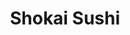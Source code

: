 ---
layout: place
title: "Shokai Sushi"
permalink: /iowa/fairfield/shokai-sushi.html
stateAbbr: IA
stateName: Iowa
cityName: Fairfield
seo:
  name: "Shokai Sushi"
  type: Restaurant
  links: https://m.facebook.com/shokaisushi/
description: "Shokai Sushi serves delicious sushi in Fairfield, Iowa. Try fresh Japanese dishes for a great dining experience. Available for takeout, lunch, and dinner."
place_id: ChIJ4bRp4Wtm5ocR7iMIC21T4uY
photos:
  - name: >-
      places/ChIJ4bRp4Wtm5ocR7iMIC21T4uY/photos/AeeoHcIGU1JfUnQzXZP7rtzRSbHhMINEbuE2iVj7PFuzdwAZrAezHvaFVDLlEh968mUrmdXAI5tjDeW3-8NTSWq9DH4wc9IiblPH-c8Dq6QFmgKO23uC_Qko42wyTQIG6dYl13dFShbbOEOlLQOGLt30XsOMNtlIO4y_MxTnGhg5lxpIeTBzCPdybecsC5kq9bM2LAdwwFjQXc-ExmQ3SnIT8uHWbryPhJK1Htf5xf6ADJl1yeNanLJZ3zVHAHZPYhZ6-bZvC6dxrmPiLGV4hb1aWnFiw6I_xVmj2rfWycpO9hli3E5D77alN3oV5NH0gsg5oScYy4QSKaCHnLtfIyWaG744SjbHdUNr_HrcwW6YtVRZYJ3x0jjc-py6Kt34QsfNMxJxbMGE7Z0HfhEhfP2v1WiOdyzveqfLB6WtOOQtQG3ORA
    widthPx: 3024
    heightPx: 4032
    authorAttributions:
      - displayName: Seth Braun
        uri: https://maps.google.com/maps/contrib/101645856804644423771
        photoUri: >-
          https://lh3.googleusercontent.com/a-/ALV-UjUWVg_kdoQFmjAOQuhBwqEqL6sahpfCd6HasCmwVJP9xkteRr_2=s100-p-k-no-mo
    flagContentUri: >-
      https://www.google.com/local/imagery/report/?cb_client=maps_api_places.places_api&image_key=!1e10!2sCIHM0ogKEICAgICE24itEw&hl=en-US
    googleMapsUri: >-
      https://www.google.com/maps/place//data=!3m4!1e2!3m2!1sCIHM0ogKEICAgICE24itEw!2e10!4m2!3m1!1s0x87e6666be169b4e1:0xe6e2536d0b0823ee
  - name: >-
      places/ChIJ4bRp4Wtm5ocR7iMIC21T4uY/photos/AeeoHcISwj18kEox2tzhyGp95MYF7Lq7X31po4CK3PvrcAPrg7cOdXgKpQ-IQ_KidFH_nF4vUOtJk5eXwX4TKYw_1WTi6AYrLKG0Y5ZqJMABtzUZrtSuNF7B3qf-iOozRI9BX4mc9jpgPwBsTDATiThjnOaR3Tpa64fyuS8K_XvT5WE7bts1rMVFZlv14OV9XpIgbfGIcJy8amckeDtIwpF2AqLiR-gRx8k6JOCMfaEUXcFEQN1uLfOvfqn0yI575XjfxXfO_FLzmNejaj4kf16WOkJBhMXC27MX1H7GabrkRVHbVQ19q4ybbN6eOTxPbWqNEyL5JhDdKNQpJ5q3sobIi9mlXN5mTu3XGr5h0HizPKGr2kHLg8YF98JCeddwlyFHwczpXngBkxi9izJKkAKr0TYVXWA7WRe1r01Nb6RXIqai9zIu
    widthPx: 3264
    heightPx: 1836
    authorAttributions:
      - displayName: Andy Rodeffer
        uri: https://maps.google.com/maps/contrib/106084671647734499165
        photoUri: >-
          https://lh3.googleusercontent.com/a-/ALV-UjW2F5Gfctg-p7drPYX-YQ0fJ22WLEBFjw25mmaf5YARGQPDviPv=s100-p-k-no-mo
    flagContentUri: >-
      https://www.google.com/local/imagery/report/?cb_client=maps_api_places.places_api&image_key=!1e10!2sCIHM0ogKEICAgICEudH_5gE&hl=en-US
    googleMapsUri: >-
      https://www.google.com/maps/place//data=!3m4!1e2!3m2!1sCIHM0ogKEICAgICEudH_5gE!2e10!4m2!3m1!1s0x87e6666be169b4e1:0xe6e2536d0b0823ee
  - name: >-
      places/ChIJ4bRp4Wtm5ocR7iMIC21T4uY/photos/AeeoHcIg9PH0EM_awtyJMTr22rpXgnAOIhICQO-CFAOrrUdpFfMAE0pSAuJdV3usONd9T7hysrUBR1OW8MNeDb-_J9QOjfXMGqNLVR4WpmU3CCgtorC3K2Ij05VLDLGTtIxMebAki-MGCDwryEezzeI44rawo-sq9-EtQTHfTe_VMdqLbGbDdoHJKDgk90U6AxV11nTCBxPukX5o-pYk20_DvWlR4Lh530RAEcy_5sOgKlGTMpKIH0nuNZbGnzNFRD40xyGRLbtVh-tw5-R-tGvEXoVx1lUDJXH8AdKrE0CZAOoLNTUhI7Hcvk_zXYlyoFNGpDqlbgyXxAlM8Bwl_uzzfzDFLj10rNoK9lVLhZIOLmK0rUXQPLGLnzUSqqGWoRlGOA1d_psvasLIomWmDg35CA_dPw2zht8igBeEe2kzxbmdDg
    widthPx: 4030
    heightPx: 3022
    authorAttributions:
      - displayName: Hy Gia Võ
        uri: https://maps.google.com/maps/contrib/109243903556435919995
        photoUri: >-
          https://lh3.googleusercontent.com/a-/ALV-UjWm5l1YHe17tQlNz3imRQtPFAUxvIzMvzfNIf5081-JqoFu3hnYKQ=s100-p-k-no-mo
    flagContentUri: >-
      https://www.google.com/local/imagery/report/?cb_client=maps_api_places.places_api&image_key=!1e10!2sCIHM0ogKEICAgMCozbGnSQ&hl=en-US
    googleMapsUri: >-
      https://www.google.com/maps/place//data=!3m4!1e2!3m2!1sCIHM0ogKEICAgMCozbGnSQ!2e10!4m2!3m1!1s0x87e6666be169b4e1:0xe6e2536d0b0823ee
  - name: >-
      places/ChIJ4bRp4Wtm5ocR7iMIC21T4uY/photos/AeeoHcIz1hkVJ_M25k9FLwE_xxEuUpE9nQKiNNySnm09Yc2JfCrbkVthOavArPmHwGreyMmqcNVGo1nEingPcy31kkp9Ghc7TWwzqBvZNCiUq_Nm1Ck4XMZQK-iFm7LmtfKM2y02jcmwHtcJ3ATOjYGzMgLQbaBT9nvvJ_JnkJa6A_wwKPDaETSFUX8Ly8yGsDTW95Ao-sRwYs-oXWy_iDL33aTnLJKZ-9MBnzOj7gXpVS4YasDTZB_OzDHtZ91iRtxqGj9wkQtDOhU29js8d-APcB-Wkp-fmMR-WVvQ7kYKRXDWUUDZ3TQCCE7ZWrq5bCCBPskgeZIrguM141C9a5E2t9y_rbWDRcwDjOkSkzlp2dYmsrCdoizYIhnvJ17UKkw9u0vovxWEoQW5SHBwU3qUycfpHUTy7qdal9Q1wnFppJgoAbAa
    widthPx: 4032
    heightPx: 3024
    authorAttributions:
      - displayName: Trevor Hyde
        uri: https://maps.google.com/maps/contrib/100256585650354195030
        photoUri: >-
          https://lh3.googleusercontent.com/a/ACg8ocJXgJnwlbOi9SGLqeFUH6kI035CaU_sMg5Dj-nwtFzT2cklQA=s100-p-k-no-mo
    flagContentUri: >-
      https://www.google.com/local/imagery/report/?cb_client=maps_api_places.places_api&image_key=!1e10!2sCIHM0ogKEICAgIDPssqA4gE&hl=en-US
    googleMapsUri: >-
      https://www.google.com/maps/place//data=!3m4!1e2!3m2!1sCIHM0ogKEICAgIDPssqA4gE!2e10!4m2!3m1!1s0x87e6666be169b4e1:0xe6e2536d0b0823ee
  - name: >-
      places/ChIJ4bRp4Wtm5ocR7iMIC21T4uY/photos/AeeoHcIBAHePVV9qCQSCVFwiZ7YGXMzGpLNSkUYG-S_27JA62_qbtrvRr1qn8GeaxscUEXzgeRAMwrMTFx1RMi0mNN8HYYqH7bpGscznsE_QDBkFgU7BOZz0IVPMRM7CLxtjjZHzx3V7qiri0LMX_pND_faZ0ugPJzSDLSxLF5_BgQ-jq8vJiLecGjyF5t93L0KO39r4SQlp5fosCQSOnJLQQgeHCYibom8ogbEgTajrThhJvJdULmbzFiMr-dB5cL854AtAlvylgafeRI46uVXuwGLYt4SfUibIh3dwaj0fpKrCMk_fXjQPg1mPUX8Tu4RzEfIBiA6nSJ7s5pcI7J1zlgxqxujM0xFnt485CashknYd6O5W2rAfTN6grTv3NDN2g9lu8S8AZje-XfgDUBM2Veg9b2lZd-scRHIKv8_HDEp83A
    widthPx: 4032
    heightPx: 3024
    authorAttributions:
      - displayName: Rhonda Vaughn
        uri: https://maps.google.com/maps/contrib/114930703673317004588
        photoUri: >-
          https://lh3.googleusercontent.com/a-/ALV-UjWFNf0GywhRI951yk5cs3f2stfbg62_DZJTMx2gZZJJRcSX5JE=s100-p-k-no-mo
    flagContentUri: >-
      https://www.google.com/local/imagery/report/?cb_client=maps_api_places.places_api&image_key=!1e10!2sCIHM0ogKEICAgIC9m4i5aQ&hl=en-US
    googleMapsUri: >-
      https://www.google.com/maps/place//data=!3m4!1e2!3m2!1sCIHM0ogKEICAgIC9m4i5aQ!2e10!4m2!3m1!1s0x87e6666be169b4e1:0xe6e2536d0b0823ee
  - name: >-
      places/ChIJ4bRp4Wtm5ocR7iMIC21T4uY/photos/AeeoHcLN-hRVxym7F5wLooXh5vUPEa2aK47TepjNpvsFTKUv8D1wZtNAv6woSgfTftbTmfywICxLyl0ZHBFqFeha8cPRf2Cazhg8AOshrewhv5nfVkmzW5vhonb3QmpUa_L47WzBfvDZ-MLQVflblAYisQl6m8ieiJXXmOv73iBLepmgRhvsdyHoloy7AejjGSly2lIbRCJqSOqqdSBDPLV4V7n50_mRs6qc4J9sxSBTM01nML-J2LUOdOeIUyhhvMWS_UO-JtI44rBlYV1wnIq_wIQObOe25csMc84or8VitAYZ0Z3KEVJhTUTT5PzFyiV8v_ZSckhrGoaekUMqZNLtgcKxgn7QxgqGAkiWVZ36FjlpYHcwoJADz6VZhiOnDDf4-VrHqp2kAdOwokHwo2XxdcsGcSAalqa-VSE74ZLuIBw
    widthPx: 3600
    heightPx: 4800
    authorAttributions:
      - displayName: Jo Greiner
        uri: https://maps.google.com/maps/contrib/109922646436098241802
        photoUri: >-
          https://lh3.googleusercontent.com/a-/ALV-UjVDlYarfUhbg7_atSJr_BqzopfNCpQxAk1abhfWBZARuzzwwJI=s100-p-k-no-mo
    flagContentUri: >-
      https://www.google.com/local/imagery/report/?cb_client=maps_api_places.places_api&image_key=!1e10!2sCIHM0ogKEICAgICTwe3OGg&hl=en-US
    googleMapsUri: >-
      https://www.google.com/maps/place//data=!3m4!1e2!3m2!1sCIHM0ogKEICAgICTwe3OGg!2e10!4m2!3m1!1s0x87e6666be169b4e1:0xe6e2536d0b0823ee
  - name: >-
      places/ChIJ4bRp4Wtm5ocR7iMIC21T4uY/photos/AeeoHcKx59AZ7Olo3YQmrFaX6wnpUNcyWIPoSggQsH5H0mTIZutkdHIFyFvb3qaZsqwt8ZjrW3hcmSG-nHr1uIvk1QrlxqPcfWzeu1hpR7BK0z1t00DQaGpfKeKt40IIE6cBXu9eejICr7LSZZAkDYTDIKf_W4cOcOgiyoc5WkBSNzmZPVk6tyfcX94jC42WVvghro1u5PN2XiNqqR7CmLonO8P26aZQzaH0DwcXe8wzdNV3onc8ApsySzwpPksqmCTHMPXCFLCbqD6ksEHBkrC2tMTkLJ7-_kDdyWiwairf6ow3X3VuH5zQFQVy4pHuNH1y8O78bEvH7vR2vvC_Z3ZoCId803uxIF2llUNUqMyKf3MKhvZYvYznuUFLfQMzN0lienN-VD4vL_YYXg8ecOXBNHphR20h8COl7VwJGN-ZcsIb80Jp
    widthPx: 4032
    heightPx: 3024
    authorAttributions:
      - displayName: Tim Engman
        uri: https://maps.google.com/maps/contrib/106335401895324753717
        photoUri: >-
          https://lh3.googleusercontent.com/a/ACg8ocLHY3JwpFVEUKYZe_qLIySAd_8KntLvf2JLkL6RlAYypC_51w=s100-p-k-no-mo
    flagContentUri: >-
      https://www.google.com/local/imagery/report/?cb_client=maps_api_places.places_api&image_key=!1e10!2sCIHM0ogKEICAgICE74jI7QE&hl=en-US
    googleMapsUri: >-
      https://www.google.com/maps/place//data=!3m4!1e2!3m2!1sCIHM0ogKEICAgICE74jI7QE!2e10!4m2!3m1!1s0x87e6666be169b4e1:0xe6e2536d0b0823ee
  - name: >-
      places/ChIJ4bRp4Wtm5ocR7iMIC21T4uY/photos/AeeoHcLgADh1vMhWMZc6cO5p1H4KVwUMK4zUPAXG3ODxM3CF1eGYZZu6-i8NQ4XGYZZL4g6AIagFJfGgft_1ld06M-C-85ZozcvfvMwlfga4UqHpwe8LyRQtdqyPxCNv84n8mTq-NiICdN9ugQuVRANXgUwJ9UJp9hJkWw7e9j7iSrla8YIk22yFhE0X9zs5GAE50ir7za8YDvMK9aaQz9Rx9ZM8osjiIXsWj-z6HEjV0c-sYvKFPWkNlqU0D3SZn0-ySZU-A8JyX5VUdDNM76x3YapqL8wjYoJwMNeAD3vn8tU5gBxsLd4ihPr3TyhJL8v9RmiyWWKYZAUgEQxcDWlCJP07QIePPFLUC782tcmtDZXScuw_XA-Fk0w_6msXOiEQSAca2Scmn_LIv_Jz0_bze8eNJaMSEzEhEyj5-cHJsnNdaBiP
    widthPx: 3024
    heightPx: 4032
    authorAttributions:
      - displayName: Seth Braun
        uri: https://maps.google.com/maps/contrib/101645856804644423771
        photoUri: >-
          https://lh3.googleusercontent.com/a-/ALV-UjUWVg_kdoQFmjAOQuhBwqEqL6sahpfCd6HasCmwVJP9xkteRr_2=s100-p-k-no-mo
    flagContentUri: >-
      https://www.google.com/local/imagery/report/?cb_client=maps_api_places.places_api&image_key=!1e10!2sCIHM0ogKEICAgICE24illwE&hl=en-US
    googleMapsUri: >-
      https://www.google.com/maps/place//data=!3m4!1e2!3m2!1sCIHM0ogKEICAgICE24illwE!2e10!4m2!3m1!1s0x87e6666be169b4e1:0xe6e2536d0b0823ee
  - name: >-
      places/ChIJ4bRp4Wtm5ocR7iMIC21T4uY/photos/AeeoHcIdWRkE_AwAuJSIXuFF8i7M3tSTRJTth6BTuh1zH1Y7DRwfTrzSLP3UixIAaa6p0iF21flYmNeI5FgHtTR99QMnVbUak4ronVOT_1chG12q8aJB8SheVpS-EFEQHrTM7qCScwbhD2_MxjuQnzEau5AWVWhEdZ-eTrbNOn3c9F0uIl6r057ALC98Q8_-YbWWTvOtPCj-g3FcaAw07hjjqn7WFFkxyHBGjf2MdX8n7QfUM7BhzRM3MQqK9htbTjQ6IfOGNDwy_UKY6-bW-66YadtpOOi1N_0MYpMS_3YezAeRYOT5amYvantrVUDFEYBJvHBBbpBWT4FaQd6hY65ZK2w9PglMP8ykW6MlQlFOC2awJUVZUD1GNbJN3iRCSm7Y7Fd4kut9WpDBY2XIczqxZWKMuLA1SL9IJxYWQOmanla5uZnJ
    widthPx: 4000
    heightPx: 3000
    authorAttributions:
      - displayName: Dũng Lý Trung
        uri: https://maps.google.com/maps/contrib/101255788377806266396
        photoUri: >-
          https://lh3.googleusercontent.com/a-/ALV-UjUqiaLXd82AEHVqhSpBOiG8Aq1k7Fxa8QI9rn_OCJFOpwx9plAl=s100-p-k-no-mo
    flagContentUri: >-
      https://www.google.com/local/imagery/report/?cb_client=maps_api_places.places_api&image_key=!1e10!2sCIHM0ogKEICAgID-uO_2ugE&hl=en-US
    googleMapsUri: >-
      https://www.google.com/maps/place//data=!3m4!1e2!3m2!1sCIHM0ogKEICAgID-uO_2ugE!2e10!4m2!3m1!1s0x87e6666be169b4e1:0xe6e2536d0b0823ee
  - name: >-
      places/ChIJ4bRp4Wtm5ocR7iMIC21T4uY/photos/AeeoHcJHOVqjQrH5-p39fYnnmyN7TrwI5-BGqFHYuMz_JXzBnW3XV-BgXIS8imVfqtHgBVKbkrreubIY9cuLpYJ-Id__3l_XdIv5wA9gwkhG6sRbc-KvdgTbYUZSmEz2yhEGK743S70lplm-6AvZETJYanCGBwTjs1TWsuZjIiH-DfzYNHWChpuNRyw2cxHHz9DFdJGhbcUV2IawrAO2BM9tth23tBwrNRuNhM8bTiaDQba6lMj5I4LjCbfjV01hE1JrZAFsOPpvRVNY4qUqlSyFFtCQHQoYlnqBJTc5x1Uu8ZEgFF1bVxcyVSV4e6fqjHFgaux68u-jmHcTJPkxQoCM-p3DLLs2U-6Zhh_y0-MpWh9c1klXXSCNIaBSMl484nfKcvd9PYkXEbG6W35QifZbzj7Qq0lKURjwtXOvehXmPts
    widthPx: 1920
    heightPx: 1080
    authorAttributions:
      - displayName: Michael Fitzgerald
        uri: https://maps.google.com/maps/contrib/104019492750757168245
        photoUri: >-
          https://lh3.googleusercontent.com/a-/ALV-UjXyeKxNvlcZm-ro1wYevWO9iW72M_zEkRVoctNAVwkA1RO1TWFXBA=s100-p-k-no-mo
    flagContentUri: >-
      https://www.google.com/local/imagery/report/?cb_client=maps_api_places.places_api&image_key=!1e10!2sCIHM0ogKEICAgID45c2oLQ&hl=en-US
    googleMapsUri: >-
      https://www.google.com/maps/place//data=!3m4!1e2!3m2!1sCIHM0ogKEICAgID45c2oLQ!2e10!4m2!3m1!1s0x87e6666be169b4e1:0xe6e2536d0b0823ee
address: 51 N 2nd St, Fairfield, IA 52556, USA
street: 51 N 2nd St
city: Fairfield
state: IA
zip: '52556'
country: USA
neighborhood: null
latitude: '41.007215'
longitude: '-91.964835'
accessibility_options:
  wheelchairAccessibleParking: true
  wheelchairAccessibleEntrance: true
  wheelchairAccessibleRestroom: true
  wheelchairAccessibleSeating: true
business_status: OPERATIONAL
name: Shokai Sushi
google_maps_links:
  directionsUri: >-
    https://www.google.com/maps/dir//''/data=!4m7!4m6!1m1!4e2!1m2!1m1!1s0x87e6666be169b4e1:0xe6e2536d0b0823ee!3e0
  placeUri: https://maps.google.com/?cid=16636951701261657070
  writeAReviewUri: >-
    https://www.google.com/maps/place//data=!4m3!3m2!1s0x87e6666be169b4e1:0xe6e2536d0b0823ee!12e1
  reviewsUri: >-
    https://www.google.com/maps/place//data=!4m4!3m3!1s0x87e6666be169b4e1:0xe6e2536d0b0823ee!9m1!1b1
  photosUri: >-
    https://www.google.com/maps/place//data=!4m3!3m2!1s0x87e6666be169b4e1:0xe6e2536d0b0823ee!10e5
primary_type: Sushi Restaurant
opening_hours:
  regular: null
  current: null
secondary_opening_hours:
  regular:
    weekdayDescriptions: null
    type: null
  current:
    weekdayDescriptions: null
    type: null
phone: (641) 469-3277
price_level: PRICE_LEVEL_MODERATE
price_range: $20 &ndash; $30
rating: '4.5'
rating_count: 0
website: https://m.facebook.com/shokaisushi/
reviews:
  - name: >-
      places/ChIJ4bRp4Wtm5ocR7iMIC21T4uY/reviews/ChZDSUhNMG9nS0VJQ0FnSURQc3NxQUlnEAE
    relativePublishTimeDescription: 4 months ago
    rating: 1
    text:
      text: >-
        To start, the restaurant smells like a dive bar bathroom. In retrospect
        that should have been enough of a red flag. But my main grievance is the
        laughably absurd portions of fish included in their rolls which are
        priced comparably with decent sushi places in, say, Chicago. The rainbow
        roll was not as advertised, only had some white fish on the top and the
        most meager fillet of eel inside. If you’re in Fairfield and craving
        sushi, cook a cup of rice and drizzle some fish sauce on it—you’ll save
        about $30, taste more fish, get the same amount of rice, and hopefully
        won’t have to smell a filthy toilet while you do it.
      languageCode: en
    originalText:
      text: >-
        To start, the restaurant smells like a dive bar bathroom. In retrospect
        that should have been enough of a red flag. But my main grievance is the
        laughably absurd portions of fish included in their rolls which are
        priced comparably with decent sushi places in, say, Chicago. The rainbow
        roll was not as advertised, only had some white fish on the top and the
        most meager fillet of eel inside. If you’re in Fairfield and craving
        sushi, cook a cup of rice and drizzle some fish sauce on it—you’ll save
        about $30, taste more fish, get the same amount of rice, and hopefully
        won’t have to smell a filthy toilet while you do it.
      languageCode: en
    authorAttribution:
      displayName: Trevor Hyde
      uri: https://www.google.com/maps/contrib/100256585650354195030/reviews
      photoUri: >-
        https://lh3.googleusercontent.com/a/ACg8ocJXgJnwlbOi9SGLqeFUH6kI035CaU_sMg5Dj-nwtFzT2cklQA=s128-c0x00000000-cc-rp-mo-ba2
    publishTime: '2024-11-30T18:42:07.763278Z'
    flagContentUri: >-
      https://www.google.com/local/review/rap/report?postId=ChZDSUhNMG9nS0VJQ0FnSURQc3NxQUlnEAE&d=17924085&t=1
    googleMapsUri: >-
      https://www.google.com/maps/reviews/data=!4m6!14m5!1m4!2m3!1sChZDSUhNMG9nS0VJQ0FnSURQc3NxQUlnEAE!2m1!1s0x87e6666be169b4e1:0xe6e2536d0b0823ee
  - name: >-
      places/ChIJ4bRp4Wtm5ocR7iMIC21T4uY/reviews/ChZDSUhNMG9nS0VJQ0FnTUR3MDRHRkdnEAE
    relativePublishTimeDescription: 2 weeks ago
    rating: 5
    text:
      text: >-
        I’ve been coming here for years and it is my favorite. The owner does a
        great job of mixing it up with awesome specials and some of the freshest
        fish to be found.
      languageCode: en
    originalText:
      text: >-
        I’ve been coming here for years and it is my favorite. The owner does a
        great job of mixing it up with awesome specials and some of the freshest
        fish to be found.
      languageCode: en
    authorAttribution:
      displayName: Landon
      uri: https://www.google.com/maps/contrib/106669971914649597645/reviews
      photoUri: >-
        https://lh3.googleusercontent.com/a/ACg8ocLM8-QSho0MNRxHF3FPFesLKe6i7NHE-P8Y98jEx_kXTJ663A=s128-c0x00000000-cc-rp-mo-ba2
    publishTime: '2025-03-28T03:40:29.740267Z'
    flagContentUri: >-
      https://www.google.com/local/review/rap/report?postId=ChZDSUhNMG9nS0VJQ0FnTUR3MDRHRkdnEAE&d=17924085&t=1
    googleMapsUri: >-
      https://www.google.com/maps/reviews/data=!4m6!14m5!1m4!2m3!1sChZDSUhNMG9nS0VJQ0FnTUR3MDRHRkdnEAE!2m1!1s0x87e6666be169b4e1:0xe6e2536d0b0823ee
  - name: >-
      places/ChIJ4bRp4Wtm5ocR7iMIC21T4uY/reviews/ChZDSUhNMG9nS0VJQ0FnTURBczZyY2FBEAE
    relativePublishTimeDescription: 2 months ago
    rating: 5
    text:
      text: >-
        I had a very enjoyable experience here. I was seated in a timely manner.
        The environment was clean and there were a medium amount of people
        present in various booths and tables. Not too busy, and not too empty.
        The menu was very clear and easy to understand, with many choices of
        food items ranging from appetizers, sides, meals, rolls, drinks, and
        desserts. Once I ordered there was a short wait for my food, not too
        short, but also not too long. Being by myself gave me time to appreciate
        the ambiance and see that the wait staff were very skilled in taking
        care of customers. My food tasted great, and checking out was very
        simple.
      languageCode: en
    originalText:
      text: >-
        I had a very enjoyable experience here. I was seated in a timely manner.
        The environment was clean and there were a medium amount of people
        present in various booths and tables. Not too busy, and not too empty.
        The menu was very clear and easy to understand, with many choices of
        food items ranging from appetizers, sides, meals, rolls, drinks, and
        desserts. Once I ordered there was a short wait for my food, not too
        short, but also not too long. Being by myself gave me time to appreciate
        the ambiance and see that the wait staff were very skilled in taking
        care of customers. My food tasted great, and checking out was very
        simple.
      languageCode: en
    authorAttribution:
      displayName: Jonathan S
      uri: https://www.google.com/maps/contrib/114221967261661623531/reviews
      photoUri: >-
        https://lh3.googleusercontent.com/a-/ALV-UjVjjIetPffjbyr6dKtNt8OdHLXZ2uPLfFoHuvOKv-bC1EgspizlUA=s128-c0x00000000-cc-rp-mo-ba5
    publishTime: '2025-02-11T17:47:53.982878Z'
    flagContentUri: >-
      https://www.google.com/local/review/rap/report?postId=ChZDSUhNMG9nS0VJQ0FnTURBczZyY2FBEAE&d=17924085&t=1
    googleMapsUri: >-
      https://www.google.com/maps/reviews/data=!4m6!14m5!1m4!2m3!1sChZDSUhNMG9nS0VJQ0FnTURBczZyY2FBEAE!2m1!1s0x87e6666be169b4e1:0xe6e2536d0b0823ee
  - name: >-
      places/ChIJ4bRp4Wtm5ocR7iMIC21T4uY/reviews/ChZDSUhNMG9nS0VJQ0FnSUNfamNqRVlBEAE
    relativePublishTimeDescription: 2 months ago
    rating: 1
    text:
      text: >-
        Not returning. My family and I arrived about 5:45pm for my birthday. We
        ordered simple easy food to make. One sushi roll, sashimi, chicken wings
        and dumplings. The service lacks adequate coverage to accommodate a
        large crowd of guests in the restaurant. It took 45 minutes to get a
        Godzilla Roll and sashimi. Another 20 minutes goes by and the remainder
        of our food had still not showed up. We were told by the waitress that
        the remainder of our meal would be right up when my roll and sashimi
        showed up. Disappointed with the service my family and I left. The
        waitress had the nerve to ask my parents to pay for the entire meal even
        though we did not have the rest of our food. It seemed reluctant that we
        only paid for what we were served. Atmosphere is too packed. Not enough
        space to get around tables. Their previous location had adequate seating
        and service. The bar got better service than the rest of the restaurant.
        Never again.
      languageCode: en
    originalText:
      text: >-
        Not returning. My family and I arrived about 5:45pm for my birthday. We
        ordered simple easy food to make. One sushi roll, sashimi, chicken wings
        and dumplings. The service lacks adequate coverage to accommodate a
        large crowd of guests in the restaurant. It took 45 minutes to get a
        Godzilla Roll and sashimi. Another 20 minutes goes by and the remainder
        of our food had still not showed up. We were told by the waitress that
        the remainder of our meal would be right up when my roll and sashimi
        showed up. Disappointed with the service my family and I left. The
        waitress had the nerve to ask my parents to pay for the entire meal even
        though we did not have the rest of our food. It seemed reluctant that we
        only paid for what we were served. Atmosphere is too packed. Not enough
        space to get around tables. Their previous location had adequate seating
        and service. The bar got better service than the rest of the restaurant.
        Never again.
      languageCode: en
    authorAttribution:
      displayName: Erin Harris
      uri: https://www.google.com/maps/contrib/114077903693623464523/reviews
      photoUri: >-
        https://lh3.googleusercontent.com/a-/ALV-UjWnX3GUyRSNJfDB0SXYAqHRPJ2eX5-mL95ZVgo0zSnlMe0kRwB6Dw=s128-c0x00000000-cc-rp-mo-ba3
    publishTime: '2025-01-18T01:35:09.467507Z'
    flagContentUri: >-
      https://www.google.com/local/review/rap/report?postId=ChZDSUhNMG9nS0VJQ0FnSUNfamNqRVlBEAE&d=17924085&t=1
    googleMapsUri: >-
      https://www.google.com/maps/reviews/data=!4m6!14m5!1m4!2m3!1sChZDSUhNMG9nS0VJQ0FnSUNfamNqRVlBEAE!2m1!1s0x87e6666be169b4e1:0xe6e2536d0b0823ee
  - name: >-
      places/ChIJ4bRp4Wtm5ocR7iMIC21T4uY/reviews/ChZDSUhNMG9nS0VJQ0FnSURvbExLYU53EAE
    relativePublishTimeDescription: 6 years ago
    rating: 4
    text:
      text: >-
        PROS:

        1. Great sushi for a small town in Iowa

        2. Food generally meets and sometimes exceeds expectations


        CONS: (Measuring against their own best standards)

        1. Service is inconsistent. Has been great and mediocre.

        2. While the food is good, it isn't always great.


        I could have gone 5 stars purely from the perspective of good Sushi in
        Southeast Iowa. Where else are you going to get this? Ottumwa? Mt.
        Pleasant? No way.


        But I think that Shokai could execute more consistently.

        I will continue to go back when I visit FF.
      languageCode: en
    originalText:
      text: >-
        PROS:

        1. Great sushi for a small town in Iowa

        2. Food generally meets and sometimes exceeds expectations


        CONS: (Measuring against their own best standards)

        1. Service is inconsistent. Has been great and mediocre.

        2. While the food is good, it isn't always great.


        I could have gone 5 stars purely from the perspective of good Sushi in
        Southeast Iowa. Where else are you going to get this? Ottumwa? Mt.
        Pleasant? No way.


        But I think that Shokai could execute more consistently.

        I will continue to go back when I visit FF.
      languageCode: en
    authorAttribution:
      displayName: Seth Braun
      uri: https://www.google.com/maps/contrib/101645856804644423771/reviews
      photoUri: >-
        https://lh3.googleusercontent.com/a-/ALV-UjUWVg_kdoQFmjAOQuhBwqEqL6sahpfCd6HasCmwVJP9xkteRr_2=s128-c0x00000000-cc-rp-mo-ba4
    publishTime: '2019-03-13T16:12:37.018868Z'
    flagContentUri: >-
      https://www.google.com/local/review/rap/report?postId=ChZDSUhNMG9nS0VJQ0FnSURvbExLYU53EAE&d=17924085&t=1
    googleMapsUri: >-
      https://www.google.com/maps/reviews/data=!4m6!14m5!1m4!2m3!1sChZDSUhNMG9nS0VJQ0FnSURvbExLYU53EAE!2m1!1s0x87e6666be169b4e1:0xe6e2536d0b0823ee
parking_options:
  freeParkingLot: true
  freeStreetParking: true
  valetParking: false
payment_options:
  acceptsCreditCards: true
  acceptsCashOnly: false
allow_dogs: null
curbside_pickup: null
delivery: null
dine_in: true
good_for_children: null
good_for_groups: true
good_for_sports: null
live_music: false
menu_for_children: false
outdoor_seating: true
reservable: null
restroom: true
serves_beer: true
serves_breakfast: false
serves_brunch: false
serves_cocktails: true
serves_coffee: false
serves_dinner: true
serves_dessert: true
serves_lunch: true
serves_vegetarian_food: null
serves_wine: true
takeout: true
update_category: essentials
summary: null

---